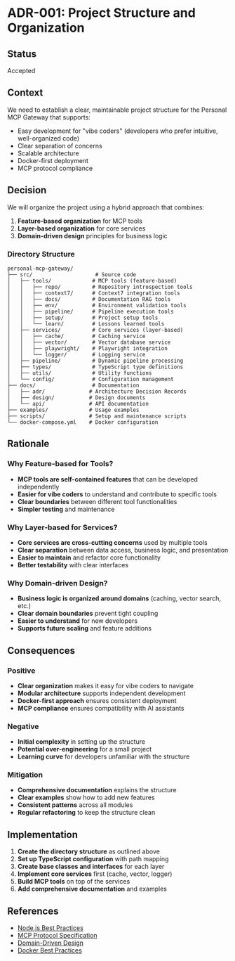 # ADR-001: Project Structure and Organization

## Status
Accepted

## Context
We need to establish a clear, maintainable project structure for the Personal MCP Gateway that supports:
- Easy development for "vibe coders" (developers who prefer intuitive, well-organized code)
- Clear separation of concerns
- Scalable architecture
- Docker-first deployment
- MCP protocol compliance

## Decision
We will organize the project using a hybrid approach that combines:
1. **Feature-based organization** for MCP tools
2. **Layer-based organization** for core services
3. **Domain-driven design** principles for business logic

### Directory Structure
```
personal-mcp-gateway/
├── src/                    # Source code
│   ├── tools/             # MCP tools (feature-based)
│   │   ├── repo/          # Repository introspection tools
│   │   ├── context7/      # Context7 integration tools
│   │   ├── docs/          # Documentation RAG tools
│   │   ├── env/           # Environment validation tools
│   │   ├── pipeline/      # Pipeline execution tools
│   │   ├── setup/         # Project setup tools
│   │   └── learn/         # Lessons learned tools
│   ├── services/          # Core services (layer-based)
│   │   ├── cache/         # Caching service
│   │   ├── vector/        # Vector database service
│   │   ├── playwright/    # Playwright integration
│   │   └── logger/        # Logging service
│   ├── pipeline/          # Dynamic pipeline processing
│   ├── types/             # TypeScript type definitions
│   ├── utils/             # Utility functions
│   └── config/            # Configuration management
├── docs/                  # Documentation
│   ├── adr/              # Architecture Decision Records
│   ├── design/           # Design documents
│   └── api/              # API documentation
├── examples/             # Usage examples
├── scripts/              # Setup and maintenance scripts
└── docker-compose.yml    # Docker configuration
```

## Rationale

### Why Feature-based for Tools?
- **MCP tools are self-contained features** that can be developed independently
- **Easier for vibe coders** to understand and contribute to specific tools
- **Clear boundaries** between different tool functionalities
- **Simpler testing** and maintenance

### Why Layer-based for Services?
- **Core services are cross-cutting concerns** used by multiple tools
- **Clear separation** between data access, business logic, and presentation
- **Easier to maintain** and refactor core functionality
- **Better testability** with clear interfaces

### Why Domain-driven Design?
- **Business logic is organized around domains** (caching, vector search, etc.)
- **Clear domain boundaries** prevent tight coupling
- **Easier to understand** for new developers
- **Supports future scaling** and feature additions

## Consequences

### Positive
- **Clear organization** makes it easy for vibe coders to navigate
- **Modular architecture** supports independent development
- **Docker-first approach** ensures consistent deployment
- **MCP compliance** ensures compatibility with AI assistants

### Negative
- **Initial complexity** in setting up the structure
- **Potential over-engineering** for a small project
- **Learning curve** for developers unfamiliar with the structure

### Mitigation
- **Comprehensive documentation** explains the structure
- **Clear examples** show how to add new features
- **Consistent patterns** across all modules
- **Regular refactoring** to keep the structure clean

## Implementation

1. **Create the directory structure** as outlined above
2. **Set up TypeScript configuration** with path mapping
3. **Create base classes and interfaces** for each layer
4. **Implement core services** first (cache, vector, logger)
5. **Build MCP tools** on top of the services
6. **Add comprehensive documentation** and examples

## References

- [Node.js Best Practices](https://github.com/goldbergyoni/nodebestpractices)
- [MCP Protocol Specification](https://modelcontextprotocol.io/)
- [Domain-Driven Design](https://martinfowler.com/bliki/DomainDrivenDesign.html)
- [Docker Best Practices](https://docs.docker.com/develop/dev-best-practices/)
